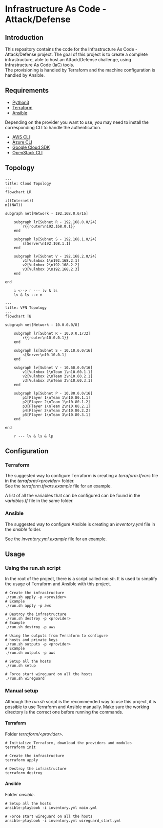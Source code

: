 # Infrastructure As Code - Attack/Defense

## Introduction

This repository contains the code for the Infrastructure As Code - Attack/Defense project.
The goal of this project is to create a complete infrastructure, able to host an Attack/Defense challenge, using Infrastructure As Code (IaC) tools.  
The provisioning is handled by Terraform and the machine configuration is handled by Ansible.

## Requirements

- [Python3](https://www.python.org/)
- [Terraform](https://developer.hashicorp.com/terraform)
- [Ansible](https://www.ansible.com/)

Depending on the provider you want to use, you may need to install the corresponding CLI to handle the authentication.

- [AWS CLI](https://aws.amazon.com/cli/)
- [Azure CLI](https://docs.microsoft.com/en-us/cli/azure/install-azure-cli?view=azure-cli-latest)
- [Google Cloud SDK](https://cloud.google.com/sdk/docs/quickstarts)
- [OpenStack CLI](https://docs.openstack.org/newton/user-guide/common/cli-install-openstack-command-line-clients.html)

## Topology

```mermaid
---
title: Cloud Topology
---
flowchart LR

i((Internet))
n((NAT))

subgraph net[Network - 192.168.0.0/16]

    subgraph lr[Subnet R - 192.168.0.0/24]
        r{{router\n192.168.0.1}}
    end

    subgraph ls[Subnet S - 192.168.1.0/24]
        s[Server\n192.168.1.1]
    end

    subgraph lv[Subnet V - 192.168.2.0/24]
        v1[Vulnbox 1\n192.168.2.1]
        v2[Vulnbox 2\n192.168.2.2]
        v3[Vulnbox 3\n192.168.2.3]
    end

end

    i <--> r --- lv & ls
    lv & ls --> n
```

```mermaid
---
title: VPN Topology
---
flowchart TB

subgraph net[Network - 10.0.0.0/8]

    subgraph lr[Subnet R - 10.0.0.1/32]
        r{{router\n10.0.0.1}}
    end

    subgraph ls[Subnet S - 10.10.0.0/16]
        s[Server\n10.10.0.1]
    end

    subgraph lv[Subnet V - 10.60.0.0/16]
        v1[Vulnbox 1\nTeam 1\n10.60.1.1]
        v2[Vulnbox 2\nTeam 2\n10.60.2.1]
        v3[Vulnbox 3\nTeam 3\n10.60.3.1]
    end

    subgraph lp[Subnet P - 10.80.0.0/16]
        p1[Player 1\nTeam 1\n10.80.1.1]
        p2[Player 2\nTeam 1\n10.80.1.2]
        p3[Player 1\nTeam 2\n10.80.2.1]
        p4[Player 2\nTeam 2\n10.80.2.2]
        p5[Player 1\nTeam 3\n10.80.3.1]
    end

end

    r --- lv & ls & lp
```

## Configuration

### Terraform

The suggested way to configure Terraform is creating a _terraform.tfvars_ file in the _terraform/\<provider\>_ folder.  
See the _terraform.tfvars.example_ file for an example.

A list of all the variables that can be configured can be found in the _variables.tf_ file in the same folder.

### Ansible

The suggested way to configure Ansible is creating an _inventory.yml_ file in the _ansible_ folder.

See the _inventory.yml.example_ file for an example.

## Usage

### Using the run.sh script

In the root of the project, there is a script called _run.sh_.
It is used to simplify the usage of Terraform and Ansible with this project.

```shell
# Create the infrastructure
./run.sh apply -p <provider>
# Example
./run.sh apply -p aws
```

```shell
# Destroy the infrastructure
./run.sh destroy -p <provider>
# Example
./run.sh destroy -p aws
```

```shell
# Using the outputs from Terraform to configure
# hosts and private keys
./run.sh outputs -p <provider>
# Example
./run.sh outputs -p aws
```

```shell
# Setup all the hosts
./run.sh setup
```

```shell
# Force start wireguard on all the hosts
./run.sh wireguard
```

### Manual setup

Although the _run.sh_ script is the recommended way to use this project, it is possible to use Terraform and Ansible manually.
Make sure the working directory is the correct one before running the commands.

#### Terraform

Folder _terraform/\<provider\>_.

```shell
# Initialize Terraform, download the providers and modules
terraform init
```

```shell
# Create the infrastructure
terraform apply
```

```shell
# Destroy the infrastructure
terraform destroy
```

#### Ansible

Folder _ansible_.

```shell
# Setup all the hosts
ansible-playbook -i inventory.yml main.yml
```

```shell
# Force start wireguard on all the hosts
ansible-playbook -i inventory.yml wireguard_start.yml
```
